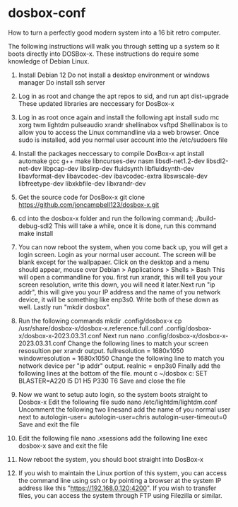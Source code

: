 # dosbox-conf
How to turn a perfectly good modern system into a 16 bit retro computer.

The following instructions will walk you through setting up a system so it boots directly into DOSBox-x. These instructions do require some knowledge of Debian Linux.

1. Install Debian 12
    Do not install a desktop environment or windows manager
    Do install ssh server

2. Log in as root and change the apt repos to sid, and run
    apt dist-upgrade
    These updated libraries are neccessary for DosBox-x

3. Log in as root once again and install the following
    apt install  sudo mc xorg twm lightdm pulseaudio xrandr shellinabox vsftpd
  Shellinabox is to allow you to access the Linux commandline via a web browser.
  Once sudo is installed, add you normal user account into the /etc/sudoers file
    
4. Install the packages neccessary to compile DoxBox-x
    apt install automake gcc g++ make libncurses-dev nasm libsdl-net1.2-dev libsdl2-net-dev libpcap-dev libslirp-dev fluidsynth libfluidsynth-dev libavformat-dev libavcodec-dev ibavcodec-extra libswscale-dev libfreetype-dev libxkbfile-dev libxrandr-dev
    
5. Get the source code for DosBox-x
    git clone https://github.com/joncampbell123/dosbox-x.git

6. cd into the dosbox-x folder and run the following command;
    ./build-debug-sdl2
    This will take a while, once it is done, run this command
    make install
    
7. You can now reboot the system, when you come back up, you will get a login screen.
    Login as your normal user account. The screen will be blank except for the wallpapaer.
    Click on the desktop and a menu should appear, mouse over Debian > Applications > Shells > Bash
    This will open a commandline for you. first run xrandr, this will tell you your screen
    resolution, write this down, you will need it later.Next run "ip addr", this
    will give you your IP address and the name of you network device, it will be
    something like enp3s0. Write both of these down as well. Lastly run "mkdir dosbox".

8. Run the following commands
    mkdir .config/dosbox-x
    cp /usr/share/dosbox-x/dosbox-x.reference.full.conf .config/dosbox-x/dosbox-x-2023.03.31.conf
  Next run
    nano .config/dosbox-x/dosbox-x-2023.03.31.conf
  Change the following lines to match your screen resosultion per xrandr output.
    fullresolution    = 1680x1050
    windowresolution  = 1680x1050
  Change the following line to match you network device per "ip addr" output.
    realnic = enp3s0
  Finally add the following lines at the bottom of the file.
    mount c ~/dosbox
    c:
    SET BLASTER=A220 I5 D1 H5 P330 T6
  Save and close the file
  
9. Now we want to setup auto login, so the system boots straight to Dosbox-x
   Edit the following file
        sudo nano /etc/lightdm/lightdm.conf
   Uncomment the following two linesand add the name of you normal user next
   to autologin-user=
        autologin-user=chris
        autologin-user-timeout=0
   Save and exit the file

10. Edit the following file
        nano .xsessions
    add the following line
        exec dosbox-x
    save and exit the file

11. Now reboot the system, you should boot straight into DosBox-x

12. If you wish to maintain the Linux portion of this system, you can access
    the command line using ssh or by pointing a browser at the system IP address
    like this "https://192.168.0.120:4200". If you wish to transfer files,
    you can access the system through FTP using Filezilla or similar.
